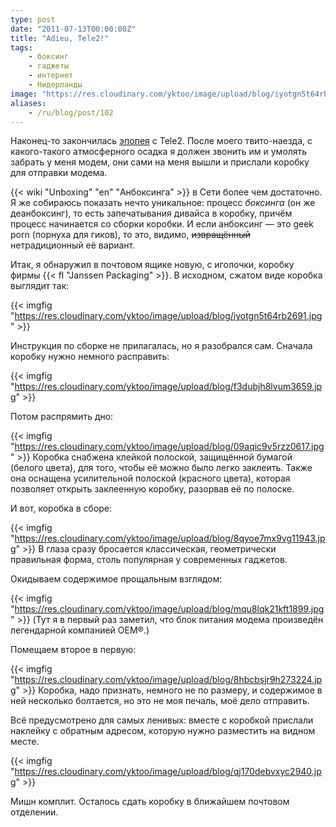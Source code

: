 ```yaml
---
type: post
date: "2011-07-13T00:00:00Z"
title: "Adieu, Tele2!"
tags:
    - боксинг
    - гаджеты
    - интернет
    - Нидерланды
image: "https://res.cloudinary.com/yktoo/image/upload/blog/iyotgn5t64rb2691.jpg"
aliases:
    - /ru/blog/post/102
---
```


Наконец-то закончилась [эпопея](0100) с Tele2. После моего твито-наезда, с какого-такого атмосферного осадка я должен звонить им и умолять забрать у меня модем, они сами на меня вышли и прислали коробку для отправки модема.

<!--more-->

{{< wiki "Unboxing" "en" "Анбоксинга" >}} в Сети более чем достаточно. Я же собираюсь показать нечто уникальное: процесс *боксинга* (он же деанбоксинг), то есть запечатывания дивайса в коробку, причём процесс начинается со сборки коробки. И если анбоксинг — это geek porn (порнуха для гиков), то это, видимо, ~~извращённый~~ нетрадиционный её вариант.

Итак, я обнаружил в почтовом ящике новую, с иголочки, коробку фирмы {{< fl "Janssen Packaging" >}}. В исходном, сжатом виде коробка выглядит так:

{{< imgfig "https://res.cloudinary.com/yktoo/image/upload/blog/iyotgn5t64rb2691.jpg" >}}

Инструкция по сборке не прилагалась, но я разобрался сам. Сначала коробку нужно немного расправить:

{{< imgfig "https://res.cloudinary.com/yktoo/image/upload/blog/f3dubjh8lvum3659.jpg" >}}

Потом распрямить дно:

{{< imgfig "https://res.cloudinary.com/yktoo/image/upload/blog/09aqic9v5rzz0617.jpg" >}}
Коробка снабжена клейкой полоской, защищённой бумагой (белого цвета), для того, чтобы её можно было легко заклеить. Также она оснащена усилительной полоской (красного цвета), которая позволяет открыть заклеенную коробку, разорвав её по полоске.

И вот, коробка в сборе:

{{< imgfig "https://res.cloudinary.com/yktoo/image/upload/blog/8qyoe7mx9vg11943.jpg" >}}
В глаза сразу бросается классическая, геометрически правильная форма, столь популярная у современных гаджетов.

Окидываем содержимое прощальным взглядом:

{{< imgfig "https://res.cloudinary.com/yktoo/image/upload/blog/mqu8lqk21kft1899.jpg" >}}
(Тут я в первый раз заметил, что блок питания модема произведён легендарной компанией OEM®.)

Помещаем второе в первую:

{{< imgfig "https://res.cloudinary.com/yktoo/image/upload/blog/8hbcbsjr9h273224.jpg" >}}
Коробка, надо признать, немного не по размеру, и содержимое в ней несколько болтается, но это не моя печаль, моё дело отправить.

Всё предусмотрено для самых ленивых: вместе с коробкой прислали наклейку с обратным адресом, которую нужно разместить на видном месте.

{{< imgfig "https://res.cloudinary.com/yktoo/image/upload/blog/qj170debvxyc2940.jpg" >}}

Мишн комплит. Осталось сдать коробку в ближайшем почтовом отделении.
